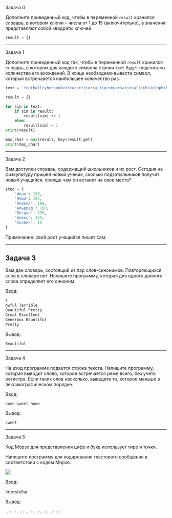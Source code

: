 Задача 0

Дополните приведенный код, чтобы в переменной `result` хранился словарь, в котором ключи – числа от 1 до 15 (включительно), а значения представляют собой квадраты ключей.

```python
result = {}
```

----

Задача 1

Дополните приведенный код так, чтобы в переменной `result` хранился словарь, в котором для каждого символа строки `text` будет подсчитано количество его вхождений. В конце необзодимо вывести символ, который встречаается наибольшее количество раз.

```python
text = 'footballcyberpunkextraterritorialityconversationalistblockophthalmoscopicinterdependencemamauserfff'

result = {}

for sim in text:
    if sim in result:
        result[sim] += 1
    else:
        result[sim] = 1
print(result)

max_char = max(result, key=result.get)
print(max_char)
```

---

Задача 2

Вам доступен словарь, содержащий школьников и их рост. Сегодня на физкультуру пришел новый ученик, сколько подзатыльников получит новый учащийся, прежде чем он встанет на свое место?

```python
stud = {
    'Иван': 197,
    'Леша': 193, 
    'Акакий': 188,
    'Альфред': 180,
    'Богдан': 170,
    'Алекс': 155,
    'Хазбик': 15
}
```

Примечание: свой рост учащийся пишет сам. 

---

## Задача 3

Вам дан словарь, состоящий из пар слов-синонимов. Повторяющихся слов в словаре нет. Напишите программу, которая для одного данного слова определяет его синоним.

Ввод:

```cmd
4
Awful Terrible
Beautiful Pretty
Great Excellent
Generous Bountiful
Pretty
```

Вывод:

```cmd
Beautiful
```

---

Задача 4

На вход программе подается строка текста. Напишите программу, которая выводит слово, которое встречается реже всего, без учета регистра. Если таких слов несколько, выведите то, которое меньше в лексикографическом порядке.

Ввод:

```
home sweet home
```

Вывод:

```
sweet
```

---

Задача 5

Код Морзе для представления цифр и букв использует тире и точки.

Напишите программу для кодирования текстового сообщения в соответствии с кодом Морзе.

![](C:\Users\user\AppData\Roaming\marktext\images\2024-04-22-15-27-18-image.png)

Ввод:

Interstellar

Вывод:

.. -. - . .-. ... - . .-.. .-.. .- .-.
